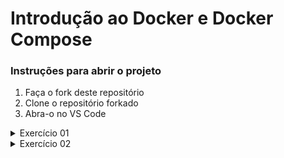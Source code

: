 # Introdução ao Docker e Docker Compose

### Instruções para abrir o projeto

1. Faça o fork deste repositório
2. Clone o repositório forkado
3. Abra-o no VS Code

<details>

<summary>Exercício 01</summary>

# Criando e Executando um Contêiner Docker Simples

### Descrição

Você deve criar e executar um contêiner Docker a partir de uma imagem existente do Docker Hub

Para isso, siga os passos abaixo:

- Certifique-se de que o Docker está instalado em seu sistema
- Abra o terminal ou prompt de comando
- Execute o comando para baixar a imagem nginx do Docker Hub
- Crie e execute um contêiner a partir da imagem nginx
- Verifique se o contêiner está em execução

### Perguntas

Tente responder às seguintes perguntas de fixação

1. Qual comando você usou para baixar a imagem nginx?

```
Utilizei o docker pull nginx-alpine
```

2. Qual comando você usou para criar e executar o contêiner nginx?

```
docker run --name imagem-1 -d -p 8080:80 nginx:alpine
```

3. Como você verificou se o contêiner nginx está em execução?

```
docker ps
```

</details>

<details>

<summary>Exercício 02</summary>

# Criando e Executando um Projeto com Docker Compose

### Descrição

Você deve criar um arquivo Docker Compose para definir e executar múltiplos contêineres

Para isso, siga os passos abaixo:

- Crie um diretório para seu projeto Docker Compose
- Dentro desse diretório, crie um arquivo docker-compose.yml
- No arquivo docker-compose.yml, defina dois serviço web usando a imagem nginx
- Execute os serviços definidos no docker-compose.yml
- Verifique se os serviços estão em execução
- Pare os serviços em execução

### Perguntas

Tente responder às seguintes perguntas de fixação

1. Qual comando você usou para executar os serviços definidos no docker-compose.yml?

```
docker compose up -d
```

2. Como você verificou se os serviços estão em execução?

```
docker compose ps
```

3. Qual comando você usou para parar os serviços definidos no docker-compose.yml?

```
docker compose down
```

</details>

